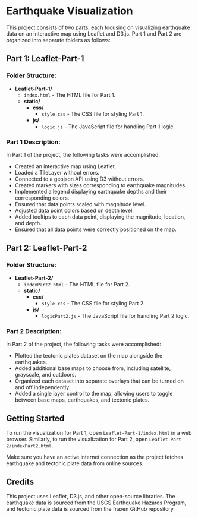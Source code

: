 # Earthquake Visualization

This project consists of two parts, each focusing on visualizing earthquake data on an interactive map using Leaflet and D3.js. Part 1 and Part 2 are organized into separate folders as follows:

## Part 1: Leaflet-Part-1

### Folder Structure:

- **Leaflet-Part-1/**
  - `index.html` - The HTML file for Part 1.
  - **static/**
    - **css/**
      - `style.css` - The CSS file for styling Part 1.
    - **js/**
      - `logic.js` - The JavaScript file for handling Part 1 logic.

### Part 1 Description:

In Part 1 of the project, the following tasks were accomplished:

- Created an interactive map using Leaflet.
- Loaded a TileLayer without errors.
- Connected to a geojson API using D3 without errors.
- Created markers with sizes corresponding to earthquake magnitudes.
- Implemented a legend displaying earthquake depths and their corresponding colors.
- Ensured that data points scaled with magnitude level.
- Adjusted data point colors based on depth level.
- Added tooltips to each data point, displaying the magnitude, location, and depth.
- Ensured that all data points were correctly positioned on the map.

## Part 2: Leaflet-Part-2

### Folder Structure:

- **Leaflet-Part-2/**
  - `indexPart2.html` - The HTML file for Part 2.
  - **static/**
    - **css/**
      - `style.css` - The CSS file for styling Part 2.
    - **js/**
      - `logicPart2.js` - The JavaScript file for handling Part 2 logic.

### Part 2 Description:

In Part 2 of the project, the following tasks were accomplished:

- Plotted the tectonic plates dataset on the map alongside the earthquakes.
- Added additional base maps to choose from, including satellite, grayscale, and outdoors.
- Organized each dataset into separate overlays that can be turned on and off independently.
- Added a single layer control to the map, allowing users to toggle between base maps, earthquakes, and tectonic plates.

## Getting Started

To run the visualization for Part 1, open `Leaflet-Part-1/index.html` in a web browser. Similarly, to run the visualization for Part 2, open `Leaflet-Part-2/indexPart2.html`.

Make sure you have an active internet connection as the project fetches earthquake and tectonic plate data from online sources.

## Credits

This project uses Leaflet, D3.js, and other open-source libraries. The earthquake data is sourced from the USGS Earthquake Hazards Program, and tectonic plate data is sourced from the fraxen GitHub repository.
